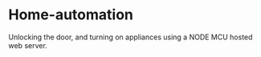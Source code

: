 # Home-automation
Unlocking the door, and turning on appliances using a NODE MCU hosted web server.
